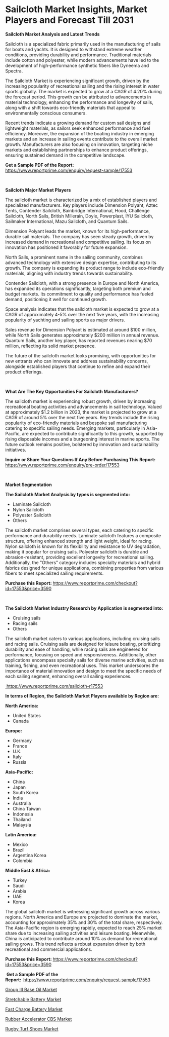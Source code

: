 <p><h1>Sailcloth Market Insights, Market Players and Forecast Till 2031</h1></p><p><strong>Sailcloth Market Analysis and Latest Trends</strong></p>
<p><p>Sailcloth is a specialized fabric primarily used in the manufacturing of sails for boats and yachts. It is designed to withstand extreme weather conditions, providing durability and performance. Traditional materials include cotton and polyester, while modern advancements have led to the development of high-performance synthetic fibers like Dyneema and Spectra.</p><p>The Sailcloth Market is experiencing significant growth, driven by the increasing popularity of recreational sailing and the rising interest in water sports globally. The market is expected to grow at a CAGR of 4.20% during the forecast period. This growth can be attributed to advancements in material technology, enhancing the performance and longevity of sails, along with a shift towards eco-friendly materials that appeal to environmentally conscious consumers.</p><p>Recent trends indicate a growing demand for custom sail designs and lightweight materials, as sailors seek enhanced performance and fuel efficiency. Moreover, the expansion of the boating industry in emerging markets and an increase in sailing events contribute to the overall market growth. Manufacturers are also focusing on innovation, targeting niche markets and establishing partnerships to enhance product offerings, ensuring sustained demand in the competitive landscape.</p></p>
<p><strong>Get a Sample PDF of the Report:&nbsp;</strong> <a href="https://www.reportprime.com/enquiry/request-sample/17553?utm_campaign=1094&utm_medium=2&utm_source=Github&utm_content=ia&utm_term=19112024&utm_id=sailcloth">https://www.reportprime.com/enquiry/request-sample/17553</a></p>
<p>&nbsp;</p>
<p><strong>Sailcloth Major Market Players</strong></p>
<p><p>The sailcloth market is characterized by a mix of established players and specialized manufacturers. Key players include Dimension Polyant, Aztec Tents, Contender Sailcloth, Bainbridge International, Hood, Challenge Sailcloth, North Sails, British Millerain, Doyle, Powerplast, IYU Sailcloth, Sailmaker International, Mazu Sailcloth, and Quantum Sails.</p><p>Dimension Polyant leads the market, known for its high-performance, durable sail materials. The company has seen steady growth, driven by increased demand in recreational and competitive sailing. Its focus on innovation has positioned it favorably for future expansion.</p><p>North Sails, a prominent name in the sailing community, combines advanced technology with extensive design expertise, contributing to its growth. The company is expanding its product range to include eco-friendly materials, aligning with industry trends towards sustainability.</p><p>Contender Sailcloth, with a strong presence in Europe and North America, has expanded its operations significantly, targeting both premium and budget markets. Its commitment to quality and performance has fueled demand, positioning it well for continued growth.</p><p>Space analysis indicates that the sailcloth market is expected to grow at a CAGR of approximately 4-5% over the next five years, with the increasing popularity of yachting and sailing sports as major drivers. </p><p>Sales revenue for Dimension Polyant is estimated at around $100 million, while North Sails generates approximately $200 million in annual revenue. Quantum Sails, another key player, has reported revenues nearing $70 million, reflecting its solid market presence.</p><p>The future of the sailcloth market looks promising, with opportunities for new entrants who can innovate and address sustainability concerns, alongside established players that continue to refine and expand their product offerings.</p></p>
<p>&nbsp;</p>
<p><strong>What Are The Key Opportunities For Sailcloth Manufacturers?</strong></p>
<p><p>The sailcloth market is experiencing robust growth, driven by increasing recreational boating activities and advancements in sail technology. Valued at approximately $1.2 billion in 2023, the market is projected to grow at a CAGR of around 5% over the next five years. Key trends include the rising popularity of eco-friendly materials and bespoke sail manufacturing catering to specific sailing needs. Emerging markets, particularly in Asia-Pacific, are expected to contribute significantly to this growth, supported by rising disposable incomes and a burgeoning interest in marine sports. The future outlook remains positive, bolstered by innovation and sustainability initiatives.</p></p>
<p><strong>Inquire or Share Your Questions If Any Before Purchasing This Report:</strong> <a href="https://www.reportprime.com/enquiry/pre-order/17553?utm_campaign=1094&utm_medium=2&utm_source=Github&utm_content=ia&utm_term=19112024&utm_id=sailcloth">https://www.reportprime.com/enquiry/pre-order/17553</a></p>
<p>&nbsp;</p>
<p><strong>Market Segmentation</strong></p>
<p><strong>The Sailcloth Market Analysis by types is segmented into:</strong></p>
<p><ul><li>Laminate Sailcloth</li><li>Nylon Sailcloth</li><li>Polyester Sailcloth</li><li>Others</li></ul></p>
<p><p>The sailcloth market comprises several types, each catering to specific performance and durability needs. Laminate sailcloth features a composite structure, offering enhanced strength and light weight, ideal for racing. Nylon sailcloth is known for its flexibility and resistance to UV degradation, making it popular for cruising sails. Polyester sailcloth is durable and abrasion-resistant, providing excellent longevity for recreational sailing. Additionally, the "Others" category includes specialty materials and hybrid fabrics designed for unique applications, combining properties from various fibers to meet specialized sailing requirements.</p></p>
<p><strong>Purchase this Report:&nbsp;</strong><a href="https://www.reportprime.com/checkout?id=17553&price=3590&utm_campaign=1094&utm_medium=2&utm_source=Github&utm_content=ia&utm_term=19112024&utm_id=sailcloth">https://www.reportprime.com/checkout?id=17553&price=3590</a></p>
<p>&nbsp;</p>
<p><strong>The Sailcloth Market Industry Research by Application is segmented into:</strong></p>
<p><ul><li>Cruising sails</li><li>Racing sails</li><li>Others</li></ul></p>
<p><p>The sailcloth market caters to various applications, including cruising sails and racing sails. Cruising sails are designed for leisure boating, prioritizing durability and ease of handling, while racing sails are engineered for performance, focusing on speed and responsiveness. Additionally, other applications encompass specialty sails for diverse marine activities, such as training, fishing, and even recreational uses. This market underscores the importance of material innovation and design to meet the specific needs of each sailing segment, enhancing overall sailing experiences.</p></p>
<p><a href="https://www.reportprime.com/sailcloth-r17553?utm_campaign=1094&utm_medium=2&utm_source=Github&utm_content=ia&utm_term=19112024&utm_id=sailcloth">&nbsp;https://www.reportprime.com/sailcloth-r17553</a></p>
<p><strong>In terms of Region, the Sailcloth Market Players available by Region are:</strong></p>
<p>
    <p> <strong> North America: </strong>
        <ul>
            <li>United States</li>
            <li>Canada</li>
        </ul>
        </p> 
    <p> <strong> Europe: </strong>
        <ul>
            <li>Germany</li>
            <li>France</li>
            <li>U.K.</li>
            <li>Italy</li>
            <li>Russia</li>
        </ul>
        </p> 
    <p> <strong> Asia-Pacific: </strong>
        <ul>
            <li>China</li>
            <li>Japan</li>
            <li>South Korea</li>
            <li>India</li>
            <li>Australia</li>
            <li>China Taiwan</li>
            <li>Indonesia</li>
            <li>Thailand</li>
            <li>Malaysia</li>
        </ul>
        </p> 
    <p> <strong> Latin America: </strong>
        <ul>
            <li>Mexico</li>
            <li>Brazil</li>
            <li>Argentina Korea</li>
            <li>Colombia</li>
        </ul>
        </p> 
    <p> <strong> Middle East & Africa: </strong>
        <ul>
            <li>Turkey</li>
            <li>Saudi</li>
            <li>Arabia</li>
            <li>UAE</li>
            <li>Korea</li>
        </ul>
    </p>
    </p>
<p><p>The global sailcloth market is witnessing significant growth across various regions. North America and Europe are projected to dominate the market, accounting for approximately 35% and 30% of the total share, respectively. The Asia-Pacific region is emerging rapidly, expected to reach 25% market share due to increasing sailing activities and leisure boating. Meanwhile, China is anticipated to contribute around 10% as demand for recreational sailing grows. This trend reflects a robust expansion driven by both recreational and commercial applications.</p></p>
<p><strong>Purchase this Report: </strong><a href="https://www.reportprime.com/checkout?id=17553&price=3590&utm_campaign=1094&utm_medium=2&utm_source=Github&utm_content=ia&utm_term=19112024&utm_id=sailcloth">https://www.reportprime.com/checkout?id=17553&price=3590</a></p>
<p>&nbsp;<strong>Get a Sample PDF of the Report:&nbsp;&nbsp;</strong><a href="https://www.reportprime.com/enquiry/request-sample/17553?utm_campaign=1094&utm_medium=2&utm_source=Github&utm_content=ia&utm_term=19112024&utm_id=sailcloth">https://www.reportprime.com/enquiry/request-sample/17553</a></p>
<p><strong></strong></p>
<p><p><a href="https://issuu.com/reportprime-2/docs/group-iii-base-oil-market-size-2030_4fb9e28f82665a?utm_campaign=1094&utm_medium=2&utm_source=Github&utm_content=ia&utm_term=19112024&utm_id=sailcloth">Group III Base Oil Market</a></p><p><a href="https://www.linkedin.com/pulse/stretchable-battery-market-analysis-report-offers-forecast-lxkpe?utm_campaign=1094&utm_medium=2&utm_source=Github&utm_content=ia&utm_term=19112024&utm_id=sailcloth">Stretchable Battery Market</a></p><p><a href="https://www.linkedin.com/pulse/fast-charge-battery-industry-outlook-20242031-revenue-eoyje?utm_campaign=1094&utm_medium=2&utm_source=Github&utm_content=ia&utm_term=19112024&utm_id=sailcloth">Fast Charge Battery Market</a></p><p><a href="https://issuu.com/reportprime-2/docs/rubber-accelerator-cbs-market-size-_5d02be9d37a4c0?utm_campaign=1094&utm_medium=2&utm_source=Github&utm_content=ia&utm_term=19112024&utm_id=sailcloth">Rubber Accelerator CBS Market</a></p><p><a href="https://github.com/LilianFaulkner65/Market-Research-Report-List-1/blob/main/rugby-turf-shoes-market.md?utm_campaign=1094&utm_medium=2&utm_source=Github&utm_content=ia&utm_term=19112024&utm_id=sailcloth">Rugby Turf Shoes Market</a></p></p>